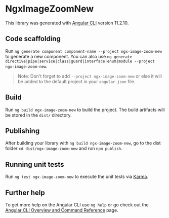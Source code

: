 # NgxImageZoomNew

This library was generated with [Angular CLI](https://github.com/angular/angular-cli) version 11.2.10.

## Code scaffolding

Run `ng generate component component-name --project ngx-image-zoom-new` to generate a new component. You can also use `ng generate directive|pipe|service|class|guard|interface|enum|module --project ngx-image-zoom-new`.
> Note: Don't forget to add `--project ngx-image-zoom-new` or else it will be added to the default project in your `angular.json` file. 

## Build

Run `ng build ngx-image-zoom-new` to build the project. The build artifacts will be stored in the `dist/` directory.

## Publishing

After building your library with `ng build ngx-image-zoom-new`, go to the dist folder `cd dist/ngx-image-zoom-new` and run `npm publish`.

## Running unit tests

Run `ng test ngx-image-zoom-new` to execute the unit tests via [Karma](https://karma-runner.github.io).

## Further help

To get more help on the Angular CLI use `ng help` or go check out the [Angular CLI Overview and Command Reference](https://angular.io/cli) page.
